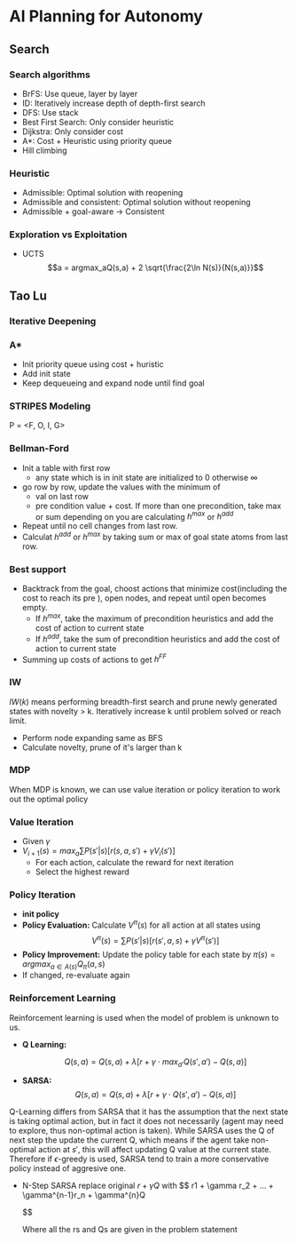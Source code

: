 # AI Planning for Autonomy

## Search

### Search algorithms
- BrFS: Use queue, layer by layer
- ID: Iteratively increase depth of depth-first search
- DFS: Use stack
- Best First Search: Only consider heuristic
- Dijkstra: Only consider cost
- A*: Cost + Heuristic using priority queue
- Hill climbing

### Heuristic
- Admissible: Optimal solution with reopening
- Admissible and consistent: Optimal solution without reopening
- Admissible + goal-aware -> Consistent

### Exploration vs Exploitation
- UCTS 
  $$a = argmax_aQ(s,a) + 2 \sqrt{\frac{2\ln N(s)}{N(s,a)}}$$


## Tao Lu

### Iterative Deepening

### A*

- Init priority queue using cost + huristic
- Add init state
- Keep dequeueing and expand node until find goal


### STRIPES Modeling

P = <F, O, I, G>


### Bellman-Ford
- Init a table with first row
    - any state which is in init state are initialized to 0 otherwise  $\infty$
- go row by row, update the values with the minimum of 
    - val on last row
    - pre condition value + cost. If more than one precondition, take max or sum depending on you are calculating $h^{max}$ or $h^{add}$
- Repeat until no cell changes from last row.
- Calculat $h^{add}$ or $h^{max}$ by taking sum  or max of goal state atoms from last row.



### Best support

- Backtrack from the goal, choost actions that minimize cost(including the cost to reach its pre ), open nodes, and repeat until open becomes empty. 
  - If $h^{max}$, take the maximum of precondition heuristics and add the cost of action to current state
  - If $h^{add}$, take the sum of precondition heuristics and add the cost of action to current state 
- Summing up costs of actions to get $h^{FF}$




### IW

$IW(k)$ means performing breadth-first search and prune newly generated states with novelty > k. Iteratively increase k until problem solved or reach limit.

- Perform node expanding same as BFS
- Calculate novelty, prune of it's larger than k


### MDP
When MDP is known, we can use value iteration or policy iteration to work out the optimal policy

### Value Iteration
- Given $\gamma$
- $V_{i+1}(s) = max_{a}\sum P(s'|s)[r(s,a,s') + \gamma V_i(s')]$
    - For each action, calculate the reward for next iteration
    - Select the highest reward


### Policy Iteration
- **init policy**
- **Policy Evaluation:** Calculate $V^\pi (s)$ for all action at all states using 
  $$V^\pi(s) = \sum P(s'|s)[r(s',a,s) + \gamma V^\pi(s')]$$
- **Policy Improvement:** Update the policy table for each state by $\pi(s) = argmax_{a\in A(s)}Q_\pi (a,s)$
- If changed, re-evaluate again

### Reinforcement Learning
Reinforcement learning is used when the model of problem is unknown to us.

- **Q Learning:** 

    $$Q(s,a) = Q(s,a) + \lambda [r + \gamma\cdot max_{a'}Q(s',a') - Q(s,a)]$$

- **SARSA:**
    $$Q(s,a) = Q(s,a) + \lambda [r + \gamma \cdot Q(s',a') - Q(s,a)]$$

Q-Learning differs from SARSA that it has the assumption that the next state is taking optimal action, but in fact it does not necessarily (agent may need to explore, thus non-optimal action is taken). While SARSA uses the Q of next step the update the current Q, which means if the agent take non-optimal action at $s'$, this will affect updating Q value at the current state. Therefore if $\epsilon$-greedy is used, SARSA tend to train a more conservative policy instead of aggresive one.

- N-Step SARSA
  replace original $r + \gamma Q$ with
  $$
  r1 + \gamma r_2 + ... + \gamma^{n-1}r_n + \gamma^{n}Q

  $$

  Where all the rs and Qs are given in the problem statement


